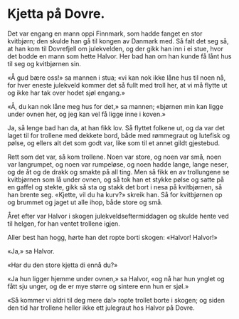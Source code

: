 # Kjetta på Dovre.

Det var engang en mann oppi Finnmark, som hadde fanget en stor kvitbjørn; den skulde han gå til kongen av Danmark med. Så falt det seg så, at han kom til Dovrefjell om julekvelden, og der gikk han inn i ei stue, hvor det bodde en mann som hette Halvor. Her bad han om han kunde få lånt hus til seg og kvitbjørnen sin.

«Å gud bære oss!» sa mannen i stua; «vi kan nok ikke låne hus til noen nå, for hver eneste julekveld kommer det så fullt med troll her, at vi må flytte ut og ikke har tak over hodet sjøl engang.»

«Å, du kan nok låne meg hus for det,» sa mannen; «bjørnen min kan ligge under ovnen her, og jeg kan vel få ligge inne i koven.»

Ja, så lenge bad han da, at han fikk lov. Så flyttet folkene ut, og da var det laget til for trollene med dekkete bord, både med rømmegraut og lutefisk og pølse, og ellers alt det som godt var, like som til et annet gildt gjestebud.

Rett som det var, så kom trollene. Noen var store, og noen var små, noen var langrumpet, og noen var rumpeløse, og noen hadde lange, lange neser, og de åt og de drakk og smakte på all ting. Men så fikk en av trollungene se kvitbjørnen som lå under ovnen, og så tok han et stykke pølse og satte på en gaffel og stekte, gikk så sta og stakk det bort i nesa på kvitbjørnen, så han brente seg. «Kjette, vil du ha kurv?» skreik han. Så for kvitbjørnen op og brummet og jaget ut alle ihop, både store og små.

Året efter var Halvor i skogen julekveldseftermiddagen og skulde hente ved til helgen, for han ventet trollene igjen.

Aller best han hogg, hørte han det ropte borti skogen: «Halvor! Halvor!»

«Ja,» sa Halvor.

«Har du den store kjetta di ennå du?»

«Ja hun ligger hjemme under ovnen,» sa Halvor, «og nå har hun ynglet og fått sju unger, og de er mye større og sintere enn hun er sjøl.»

«Så kommer vi aldri til deg mere da!» ropte trollet borte i skogen; og siden den tid har trollene heller ikke ett julegraut hos Halvor på Dovre.